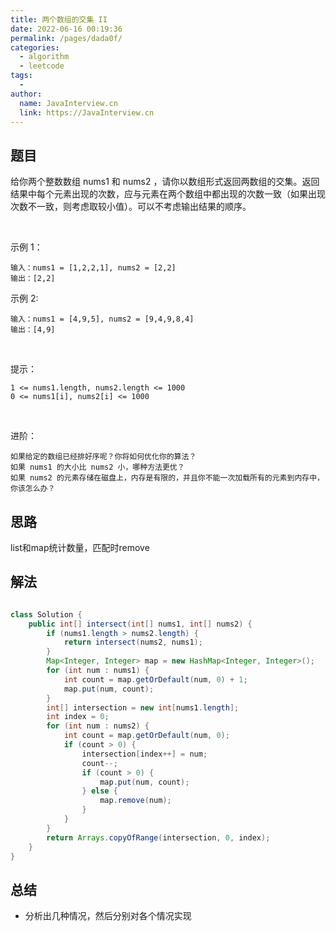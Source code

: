 ```yaml
---
title: 两个数组的交集 II
date: 2022-06-16 00:19:36
permalink: /pages/dada0f/
categories:
  - algorithm
  - leetcode
tags:
  - 
author: 
  name: JavaInterview.cn
  link: https://JavaInterview.cn
---
```



## 题目

给你两个整数数组 nums1 和 nums2 ，请你以数组形式返回两数组的交集。返回结果中每个元素出现的次数，应与元素在两个数组中都出现的次数一致（如果出现次数不一致，则考虑取较小值）。可以不考虑输出结果的顺序。

 

示例 1：

    输入：nums1 = [1,2,2,1], nums2 = [2,2]
    输出：[2,2]
示例 2:

    输入：nums1 = [4,9,5], nums2 = [9,4,9,8,4]
    输出：[4,9]
 

提示：

    1 <= nums1.length, nums2.length <= 1000
    0 <= nums1[i], nums2[i] <= 1000
 

进阶：

    如果给定的数组已经排好序呢？你将如何优化你的算法？
    如果 nums1 的大小比 nums2 小，哪种方法更优？
    如果 nums2 的元素存储在磁盘上，内存是有限的，并且你不能一次加载所有的元素到内存中，你该怎么办？



## 思路

list和map统计数量，匹配时remove

## 解法
```java

class Solution {
    public int[] intersect(int[] nums1, int[] nums2) {
        if (nums1.length > nums2.length) {
            return intersect(nums2, nums1);
        }
        Map<Integer, Integer> map = new HashMap<Integer, Integer>();
        for (int num : nums1) {
            int count = map.getOrDefault(num, 0) + 1;
            map.put(num, count);
        }
        int[] intersection = new int[nums1.length];
        int index = 0;
        for (int num : nums2) {
            int count = map.getOrDefault(num, 0);
            if (count > 0) {
                intersection[index++] = num;
                count--;
                if (count > 0) {
                    map.put(num, count);
                } else {
                    map.remove(num);
                }
            }
        }
        return Arrays.copyOfRange(intersection, 0, index);
    }
}


```

## 总结

- 分析出几种情况，然后分别对各个情况实现 
